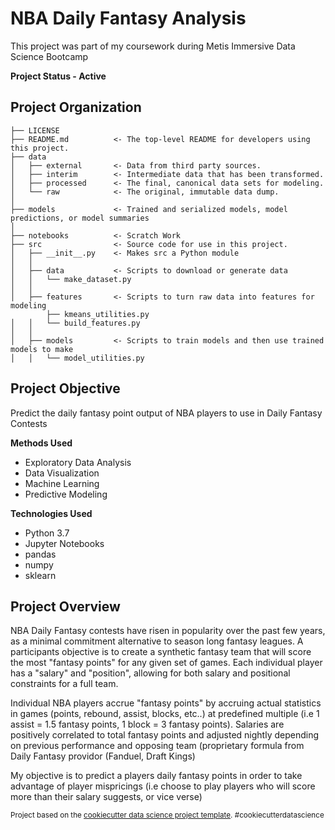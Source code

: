 NBA Daily Fantasy Analysis
==============================

This project was part of my coursework during Metis Immersive Data Science Bootcamp

**Project Status - Active**

Project Organization
------------

    ├── LICENSE
    ├── README.md          <- The top-level README for developers using this project.
    ├── data
    │   ├── external       <- Data from third party sources.
    │   ├── interim        <- Intermediate data that has been transformed.
    │   ├── processed      <- The final, canonical data sets for modeling.
    │   └── raw            <- The original, immutable data dump.
    │
    ├── models             <- Trained and serialized models, model predictions, or model summaries
    │
    ├── notebooks          <- Scratch Work
    ├── src                <- Source code for use in this project.
    │   ├── __init__.py    <- Makes src a Python module
    │   │
    │   ├── data           <- Scripts to download or generate data
    │   │   └── make_dataset.py
    │   │
    │   ├── features       <- Scripts to turn raw data into features for modeling
            ├── kmeans_utilities.py    
    │   │   └── build_features.py
    │   │
    │   ├── models         <- Scripts to train models and then use trained models to make
    │   │   └── model_utilities.py



**Project Objective**
--------------

Predict the daily fantasy point output of NBA players to use in Daily Fantasy Contests

**Methods Used**
* Exploratory Data Analysis
* Data Visualization
* Machine Learning
* Predictive Modeling

**Technologies Used**
* Python 3.7
* Jupyter Notebooks
* pandas
* numpy
* sklearn

**Project Overview**
--------------
NBA Daily Fantasy contests have risen in popularity over the past few years, as a minimal commitment alternative to season long fantasy leagues. A participants objective is to create a synthetic fantasy team that will score the most "fantasy points" for any given set of games. Each individual player has a "salary" and "position", allowing for both salary and positional constraints for a full team.

Individual NBA players accrue "fantasy points" by accruing actual statistics in games (points, rebound, assist, blocks, etc..) at predefined multiple (i.e 1 assist = 1.5 fantasy points, 1 block = 3 fantasy points). Salaries are positively correlated to total fantasy points and adjusted nightly depending on previous performance and opposing team (proprietary formula from Daily Fantasy providor (Fanduel, Draft Kings)

My objective is to predict a players daily fantasy points in order to take advantage of player mispricings (i.e choose to play players who will score more than their salary suggests, or vice verse)

<p><small>Project based on the <a target="_blank" href="https://drivendata.github.io/cookiecutter-data-science/">cookiecutter data science project template</a>. #cookiecutterdatascience</small></p>

